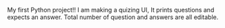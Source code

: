 My first Python project!! 
I am making a quizing UI, It prints questions and expects an answer. 
Total number of question and answers are all editable.

